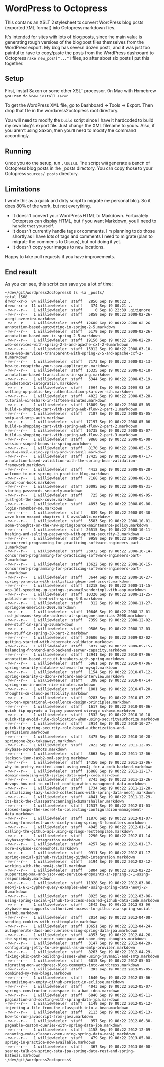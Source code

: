 WordPress to Octopress
======================

This contains an XSLT 2 stylesheet to convert WordPress blog posts (exported XML format) into Octopress markdown files.

It's intended for sites with lots of blog posts, since the main value is generating rough versions of the blog post files themselves from the WordPress export. My blog has several dozen posts, and it was just too painful to have to copy/paste the posts from the WordPress dashboard to Octopress `rake new_post["..."]` files, so after about six posts I put this together.

Setup
-----

First, install Saxon or some other XSLT processor. On Mac with Homebrew you can do `brew install saxon`.

To get the WordPress XML file, go to Dashboard &rarr; Tools &rarr; Export. Then drop that file in the wordpress2octopress root directory.

You will need to modify the `build` script since I have it hardcoded to build my own blog's export file. Just change the XML filename to yours. Also, if you aren't using Saxon, then you'll need to modify the command accordingly.

Running
-------

Once you do the setup, run `.\build`. The script will generate a bunch of Octopress blog posts in the _posts directory. You can copy those to your Octopress `sources/_posts` directory.

Limitations
-----------

I wrote this as a quick and dirty script to migrate my personal blog. So it does 80% of the work, but not everything.

* It doesn't convert your WordPress HTML to Markdown. Fortunately Octopress can display HTML, but if you want Markdown, you'll need to handle that yourself.
* It doesn't currently handle tags or comments. I'm planning to do those shortly as I have lots of tags and comments I need to migrate (plan to migrate the comments to Discus), but not doing it yet.
* It doesn't copy your images to new locations.

Happy to take pull requests if you have improvements.

End result
----------

As you can see, this script can save you a lot of time:

    ~/dev/git/wordpress2octopress$ ls -la _posts/
    total 1568
    drwxr-xr-x  84 williewheeler  staff   2856 Sep 19 00:22 .
    drwxr-xr-x  11 williewheeler  staff    374 Sep 19 00:21 ..
    -rw-r--r--   1 williewheeler  staff      0 Sep 18 22:39 .gitignore
    -rw-r--r--   1 williewheeler  staff   5859 Sep 19 00:22 2008-02-26-acegi-overview.markdown
    -rw-r--r--   1 williewheeler  staff  12680 Sep 19 00:22 2008-02-26-annotation-based-autowiring-in-spring-2-5.markdown
    -rw-r--r--   1 williewheeler  staff   5179 Sep 19 00:22 2008-02-26-annotation-based-mvc-in-spring-2-5.markdown
    -rw-r--r--   1 williewheeler  staff  19156 Sep 19 00:22 2008-02-29-web-services-with-spring-2-5-and-apache-cxf-2-0.markdown
    -rw-r--r--   1 williewheeler  staff  15912 Sep 19 00:22 2008-03-10-make-web-services-transparent-with-spring-2-5-and-apache-cxf-2-0.markdown
    -rw-r--r--   1 williewheeler  staff   7173 Sep 19 00:22 2008-03-13-how-to-recaptcha-your-java-application.markdown
    -rw-r--r--   1 williewheeler  staff  15335 Sep 19 00:22 2008-03-18-annotation-based-transactions-in-spring.markdown
    -rw-r--r--   1 williewheeler  staff   5344 Sep 19 00:22 2008-03-19-apachetomcat-integration.markdown
    -rw-r--r--   1 williewheeler  staff   3064 Sep 19 00:22 2008-03-19-setting-up-public-key-authentication-pka-over-ssh.markdown
    -rw-r--r--   1 williewheeler  staff   4022 Sep 19 00:22 2008-03-28-tutorial-wireshark-in-fifteen-minutes.markdown
    -rw-r--r--   1 williewheeler  staff  13009 Sep 19 00:22 2008-05-05-build-a-shopping-cart-with-spring-web-flow-2-part-1.markdown
    -rw-r--r--   1 williewheeler  staff   7187 Sep 19 00:22 2008-05-05-smtp-and-smtp-auth.markdown
    -rw-r--r--   1 williewheeler  staff  17197 Sep 19 00:22 2008-05-06-build-a-shopping-cart-with-spring-web-flow-2-part-2.markdown
    -rw-r--r--   1 williewheeler  staff  16735 Sep 19 00:22 2008-05-07-build-a-shopping-cart-with-spring-web-flow-2-part-3.markdown
    -rw-r--r--   1 williewheeler  staff   9860 Sep 19 00:22 2008-05-08-session-scoped-beans-in-spring.markdown
    -rw-r--r--   1 williewheeler  staff   8170 Sep 19 00:22 2008-05-15-send-e-mail-using-spring-and-javamail.markdown
    -rw-r--r--   1 williewheeler  staff  17425 Sep 19 00:22 2008-07-17-annotation-based-validation-with-the-spring-bean-validation-framework.markdown
    -rw-r--r--   1 williewheeler  staff   4412 Sep 19 00:22 2008-08-28-welcome-to-our-spring-in-practice-blog.markdown
    -rw-r--r--   1 williewheeler  staff   7168 Sep 19 00:22 2008-08-31-about-our-book.markdown
    -rw-r--r--   1 williewheeler  staff  20095 Sep 19 00:22 2008-08-31-storing-passwords-securely.markdown
    -rw-r--r--   1 williewheeler  staff    725 Sep 19 00:22 2008-09-05-just-got-the-book-cover.markdown
    -rw-r--r--   1 williewheeler  staff   4893 Sep 19 00:22 2008-09-06-login-remember-me.markdown
    -rw-r--r--   1 williewheeler  staff    839 Sep 19 00:22 2008-09-30-weve-been-meaped-chapters-4-5-available.markdown
    -rw-r--r--   1 williewheeler  staff   5583 Sep 19 00:22 2008-10-01-some-thoughts-on-the-new-springsource-maintenance-policy.markdown
    -rw-r--r--   1 williewheeler  staff  26515 Sep 19 00:22 2008-10-11-hashing-and-salting-passwords-with-spring-security-2.markdown
    -rw-r--r--   1 williewheeler  staff   9959 Sep 19 00:22 2008-10-13-concurrent-programming-for-practicing-software-engineers-part-1.markdown
    -rw-r--r--   1 williewheeler  staff  23072 Sep 19 00:22 2008-10-14-concurrent-programming-for-practicing-software-engineers-part-2.markdown
    -rw-r--r--   1 williewheeler  staff  13622 Sep 19 00:22 2008-10-15-concurrent-programming-for-practicing-software-engineers-part-3.markdown
    -rw-r--r--   1 williewheeler  staff   3644 Sep 19 00:22 2008-10-27-spring-paranoia-with-initializingbean-and-assert.markdown
    -rw-r--r--   1 williewheeler  staff  13218 Sep 19 00:22 2008-11-15-aop-101-speeding-up-springs-javamailsenderimpl-with-aop.markdown
    -rw-r--r--   1 williewheeler  staff  10320 Sep 19 00:22 2008-11-25-publish-an-rss-feed-with-spring-3-0.markdown
    -rw-r--r--   1 williewheeler  staff    312 Sep 19 00:22 2008-11-27-springone-americas-2008.markdown
    -rw-r--r--   1 williewheeler  staff  10646 Sep 19 00:22 2008-12-01-rod-johnsons-keynote-address-at-springone-americas-2008.markdown
    -rw-r--r--   1 williewheeler  staff   7359 Sep 19 00:22 2008-12-02-new-stuff-in-spring-30.markdown
    -rw-r--r--   1 williewheeler  staff   9586 Sep 19 00:22 2008-12-03-new-stuff-in-spring-30-part-2.markdown
    -rw-r--r--   1 williewheeler  staff  20606 Sep 19 00:22 2009-02-02-getting-started-with-hibernate-validator.markdown
    -rw-r--r--   1 williewheeler  staff   5032 Sep 19 00:22 2009-05-15-balancing-frontend-and-backend-server-capacity.markdown
    -rw-r--r--   1 williewheeler  staff  13941 Sep 19 00:22 2010-07-06-annotation-based-circuit-breakers-with-spring.markdown
    -rw-r--r--   1 williewheeler  staff   5961 Sep 19 00:22 2010-07-06-spring-security-database-schemas-for-mysql.markdown
    -rw-r--r--   1 williewheeler  staff   1154 Sep 19 00:22 2010-07-12-spring-security-3-dzone-refcard-and-interview.markdown
    -rw-r--r--   1 williewheeler  staff    398 Sep 19 00:22 2010-07-14-spring-roo-in-under-nine-minutes.markdown
    -rw-r--r--   1 williewheeler  staff   1801 Sep 19 00:22 2010-07-20-thoughts-on-cloud-portability.markdown
    -rw-r--r--   1 williewheeler  staff   9283 Sep 19 00:22 2010-07-27-top-ten-operational-excellence-design-principles.markdown
    -rw-r--r--   1 williewheeler  staff   1617 Sep 19 00:22 2010-09-06-quick-tip-upgrade-a-legacy-password-storage-scheme.markdown
    -rw-r--r--   1 williewheeler  staff   1532 Sep 19 00:22 2010-10-10-quick-tip-avoid-rule-duplication-when-using-securityauthorize.markdown
    -rw-r--r--   1 williewheeler  staff   3914 Sep 19 00:22 2010-10-27-quick-tip-spring-security-role-based-authorization-and-permissions.markdown
    -rw-r--r--   1 williewheeler  staff   3475 Sep 19 00:22 2010-10-28-springone-2gx-takeaways.markdown
    -rw-r--r--   1 williewheeler  staff   2022 Sep 19 00:22 2011-12-05-skybase-screenshots.markdown
    -rw-r--r--   1 williewheeler  staff   3663 Sep 19 00:22 2011-12-06-jackson-json-jaxb2-xml-spring.markdown
    -rw-r--r--   1 williewheeler  staff  14350 Sep 19 00:22 2011-12-06-why-im-pretty-excited-about-using-neo4j-for-a-cmdb-backend.markdown
    -rw-r--r--   1 williewheeler  staff  16868 Sep 19 00:22 2011-12-17-domain-modeling-with-spring-data-neo4j-code.markdown
    -rw-r--r--   1 williewheeler  staff   8743 Sep 19 00:22 2011-12-26-devops-how-not-to-collect-configuration-management-data.markdown
    -rw-r--r--   1 williewheeler  staff   1734 Sep 19 00:22 2011-12-28-initializing-lazy-loaded-collections-with-spring-data-neo4j.markdown
    -rw-r--r--   1 williewheeler  staff   4841 Sep 19 00:22 2011-12-29-its-back-the-classpathscanningjaxb2marshaller.markdown
    -rw-r--r--   1 williewheeler  staff  12537 Sep 19 00:22 2012-01-03-closed-loops-the-secret-to-collecting-configuration-management-data.markdown
    -rw-r--r--   1 williewheeler  staff  11876 Sep 19 00:22 2012-01-07-making-formselect-work-nicely-using-spring-3-formatters.markdown
    -rw-r--r--   1 williewheeler  staff   4945 Sep 19 00:22 2012-01-14-calling-the-github-api-using-springs-resttemplate.markdown
    -rw-r--r--   1 williewheeler  staff   2290 Sep 19 00:22 2012-01-14-skybasegithub-integration.markdown
    -rw-r--r--   1 williewheeler  staff   4257 Sep 19 00:22 2012-01-17-more-skybase-screenshots.markdown
    -rw-r--r--   1 williewheeler  staff   9911 Sep 19 00:22 2012-01-17-spring-social-github-revisiting-github-integration.markdown
    -rw-r--r--   1 williewheeler  staff   5194 Sep 19 00:22 2012-02-12-working-with-the-neo4j-shell.markdown
    -rw-r--r--   1 williewheeler  staff   5804 Sep 19 00:22 2012-02-22-supporting-xml-and-json-web-service-endpoints-in-spring-3-1-using-responsebody.markdown
    -rw-r--r--   1 williewheeler  staff  11928 Sep 19 00:22 2012-03-06-neo4j-1-6-1-cypher-query-examples-when-using-spring-data-neo4j-2-0.markdown
    -rw-r--r--   1 williewheeler  staff   8925 Sep 19 00:22 2012-03-06-using-spring-social-github-to-access-secured-github-data-code.markdown
    -rw-r--r--   1 williewheeler  staff   2542 Sep 19 00:22 2012-03-06-zkybase-now-supports-authorized-access-to-github-via-spring-social-github.markdown
    -rw-r--r--   1 williewheeler  staff   2014 Sep 19 00:22 2012-04-08-sending-cookies-with-resttemplate.markdown
    -rw-r--r--   1 williewheeler  staff  10651 Sep 19 00:22 2012-04-24-autogenerate-daos-and-queries-using-spring-data-jpa.markdown
    -rw-r--r--   1 williewheeler  staff   4353 Sep 19 00:22 2012-04-26-the-spring-constructor-namespace-and-some-deep-thoughts.markdown
    -rw-r--r--   1 williewheeler  staff   3147 Sep 19 00:22 2012-04-29-configuring-jetty-to-use-gmail-as-an-smtp-provider.markdown
    -rw-r--r--   1 williewheeler  staff   8263 Sep 19 00:22 2012-04-29-fixing-pkix-path-building-issues-when-using-javamail-and-smtp.markdown
    -rw-r--r--   1 williewheeler  staff   6015 Sep 19 00:22 2012-05-03-migrating-non-wordpress-blog-comments-into-wordpress.markdown
    -rw-r--r--   1 williewheeler  staff    293 Sep 19 00:22 2012-05-05-combined-my-two-blogs.markdown
    -rw-r--r--   1 williewheeler  staff   1640 Sep 19 00:22 2012-05-06-mavenizing-an-empty-github-project-in-eclipse.markdown
    -rw-r--r--   1 williewheeler  staff   4043 Sep 19 00:22 2012-05-07-springs-constructor-namespace-is-a-bad-idea.markdown
    -rw-r--r--   1 williewheeler  staff   6840 Sep 19 00:22 2012-05-11-pagination-and-sorting-with-spring-data-jpa.markdown
    -rw-r--r--   1 williewheeler  staff   1149 Sep 19 00:22 2012-05-12-injecting-a-file-from-the-classpath-into-a-bean.markdown
    -rw-r--r--   1 williewheeler  staff   2113 Sep 19 00:22 2012-05-13-how-to-run-javascript-from-java.markdown
    -rw-r--r--   1 williewheeler  staff    957 Sep 19 00:22 2012-06-30-pageable-custom-queries-with-spring-data-jpa.markdown
    -rw-r--r--   1 williewheeler  staff   4158 Sep 19 00:22 2012-12-09-renaming-node-classes-when-using-spring-data-neo4j.markdown
    -rw-r--r--   1 williewheeler  staff    479 Sep 19 00:22 2013-05-08-spring-in-practice-now-available.markdown
    -rw-r--r--   1 williewheeler  staff    367 Sep 19 00:22 2013-06-08-seajug-talk-on-spring-data-jpa-spring-data-rest-and-spring-hateoas.markdown
    ~/dev/git/wordpress2octopress$ 
